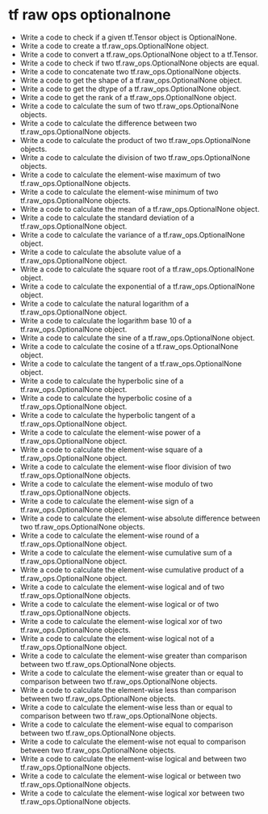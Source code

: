 # tf raw ops optionalnone

- Write a code to check if a given tf.Tensor object is OptionalNone.
- Write a code to create a tf.raw_ops.OptionalNone object.
- Write a code to convert a tf.raw_ops.OptionalNone object to a tf.Tensor.
- Write a code to check if two tf.raw_ops.OptionalNone objects are equal.
- Write a code to concatenate two tf.raw_ops.OptionalNone objects.
- Write a code to get the shape of a tf.raw_ops.OptionalNone object.
- Write a code to get the dtype of a tf.raw_ops.OptionalNone object.
- Write a code to get the rank of a tf.raw_ops.OptionalNone object.
- Write a code to calculate the sum of two tf.raw_ops.OptionalNone objects.
- Write a code to calculate the difference between two tf.raw_ops.OptionalNone objects.
- Write a code to calculate the product of two tf.raw_ops.OptionalNone objects.
- Write a code to calculate the division of two tf.raw_ops.OptionalNone objects.
- Write a code to calculate the element-wise maximum of two tf.raw_ops.OptionalNone objects.
- Write a code to calculate the element-wise minimum of two tf.raw_ops.OptionalNone objects.
- Write a code to calculate the mean of a tf.raw_ops.OptionalNone object.
- Write a code to calculate the standard deviation of a tf.raw_ops.OptionalNone object.
- Write a code to calculate the variance of a tf.raw_ops.OptionalNone object.
- Write a code to calculate the absolute value of a tf.raw_ops.OptionalNone object.
- Write a code to calculate the square root of a tf.raw_ops.OptionalNone object.
- Write a code to calculate the exponential of a tf.raw_ops.OptionalNone object.
- Write a code to calculate the natural logarithm of a tf.raw_ops.OptionalNone object.
- Write a code to calculate the logarithm base 10 of a tf.raw_ops.OptionalNone object.
- Write a code to calculate the sine of a tf.raw_ops.OptionalNone object.
- Write a code to calculate the cosine of a tf.raw_ops.OptionalNone object.
- Write a code to calculate the tangent of a tf.raw_ops.OptionalNone object.
- Write a code to calculate the hyperbolic sine of a tf.raw_ops.OptionalNone object.
- Write a code to calculate the hyperbolic cosine of a tf.raw_ops.OptionalNone object.
- Write a code to calculate the hyperbolic tangent of a tf.raw_ops.OptionalNone object.
- Write a code to calculate the element-wise power of a tf.raw_ops.OptionalNone object.
- Write a code to calculate the element-wise square of a tf.raw_ops.OptionalNone object.
- Write a code to calculate the element-wise floor division of two tf.raw_ops.OptionalNone objects.
- Write a code to calculate the element-wise modulo of two tf.raw_ops.OptionalNone objects.
- Write a code to calculate the element-wise sign of a tf.raw_ops.OptionalNone object.
- Write a code to calculate the element-wise absolute difference between two tf.raw_ops.OptionalNone objects.
- Write a code to calculate the element-wise round of a tf.raw_ops.OptionalNone object.
- Write a code to calculate the element-wise cumulative sum of a tf.raw_ops.OptionalNone object.
- Write a code to calculate the element-wise cumulative product of a tf.raw_ops.OptionalNone object.
- Write a code to calculate the element-wise logical and of two tf.raw_ops.OptionalNone objects.
- Write a code to calculate the element-wise logical or of two tf.raw_ops.OptionalNone objects.
- Write a code to calculate the element-wise logical xor of two tf.raw_ops.OptionalNone objects.
- Write a code to calculate the element-wise logical not of a tf.raw_ops.OptionalNone object.
- Write a code to calculate the element-wise greater than comparison between two tf.raw_ops.OptionalNone objects.
- Write a code to calculate the element-wise greater than or equal to comparison between two tf.raw_ops.OptionalNone objects.
- Write a code to calculate the element-wise less than comparison between two tf.raw_ops.OptionalNone objects.
- Write a code to calculate the element-wise less than or equal to comparison between two tf.raw_ops.OptionalNone objects.
- Write a code to calculate the element-wise equal to comparison between two tf.raw_ops.OptionalNone objects.
- Write a code to calculate the element-wise not equal to comparison between two tf.raw_ops.OptionalNone objects.
- Write a code to calculate the element-wise logical and between two tf.raw_ops.OptionalNone objects.
- Write a code to calculate the element-wise logical or between two tf.raw_ops.OptionalNone objects.
- Write a code to calculate the element-wise logical xor between two tf.raw_ops.OptionalNone objects.